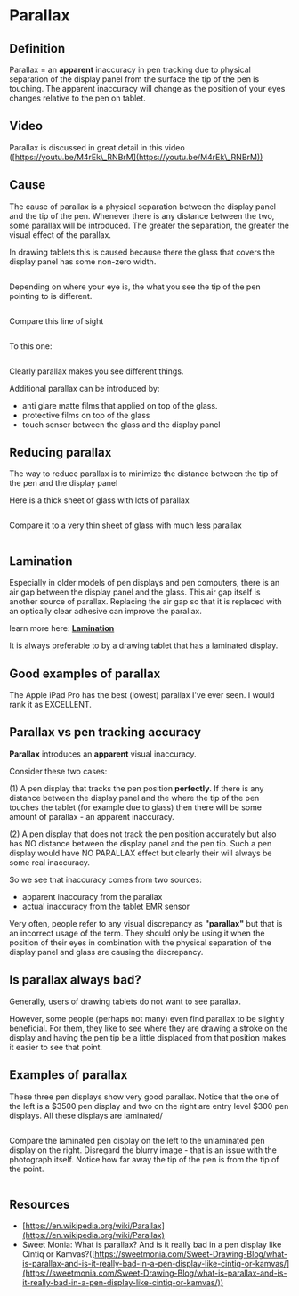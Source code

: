 # Parallax

## Definition

Parallax = an **apparent** inaccuracy in pen tracking due to physical separation of the display panel from the surface the tip of the pen is touching. The apparent inaccuracy will change as the position of your eyes changes relative to the pen on tablet.

## Video

Parallax is discussed in great detail in this video ([https://youtu.be/M4rEk\_RNBrM](https://youtu.be/M4rEk\_RNBrM))

## Cause

The cause of parallax is a physical separation between the display panel and the tip of the pen. Whenever there is any distance between the two, some parallax will be introduced. The greater the separation, the greater the visual effect of the parallax.



In drawing tablets this is caused because there the glass that covers the display panel has some non-zero width.&#x20;

<figure><img src="../../.gitbook/assets/image (230).png" alt=""><figcaption></figcaption></figure>

Depending on where your eye is, the what you see the tip of the pen pointing to is different.

<figure><img src="../../.gitbook/assets/image (127).png" alt=""><figcaption></figcaption></figure>





Compare this line of sight

<figure><img src="../../.gitbook/assets/image (30).png" alt=""><figcaption></figcaption></figure>

To this one:

<figure><img src="../../.gitbook/assets/image (163).png" alt=""><figcaption></figcaption></figure>

Clearly parallax makes you see different things.

Additional parallax can be introduced by:

* anti glare matte films that applied on top of the glass.
* protective films on top of the glass
* touch senser between the glass and the display panel

## Reducing parallax

The way to reduce parallax is to minimize the distance between the tip of the pen and the display panel

Here is a thick sheet of glass with lots of parallax

<figure><img src="../../.gitbook/assets/image (144).png" alt=""><figcaption></figcaption></figure>

Compare it to a very thin sheet of glass with much less parallax

<figure><img src="../../.gitbook/assets/image (201).png" alt=""><figcaption></figcaption></figure>

## Lamination

Especially in older models of pen displays and pen computers, there is an air gap between the display panel and the glass. This air gap itself is another source of parallax. Replacing the air gap so that it is replaced with an optically clear adhesive can improve the parallax.

learn more here: [**Lamination**](lamination.md)&#x20;

It is always preferable to by a drawing tablet that has a laminated display.

## Good examples of parallax

The Apple iPad Pro has the best (lowest) parallax I've ever seen. I would rank it as EXCELLENT.

## Parallax vs pen tracking accuracy

**Parallax** introduces an **apparent** visual inaccuracy.&#x20;

Consider these two cases:

(1) A pen display that tracks the pen position **perfectly**. If there is any distance between the display panel and the where the tip of the pen touches the tablet (for example due to glass) then there will be some amount of parallax - an apparent inaccuracy.

(2) A pen display that does not track the pen position accurately but also has NO distance between the display panel and the pen tip. Such a pen display would have NO PARALLAX effect but clearly their will always be some real inaccuracy.

So we see that inaccuracy comes from two sources:

* apparent inaccuracy from the parallax
* actual inaccuracy from the tablet EMR sensor

Very often, people refer to any visual discrepancy as **"parallax"** but that is an incorrect usage of the term. They should only be using it when the position of their eyes in combination with the physical separation of the display panel and glass are causing the discrepancy.&#x20;

## Is parallax always bad?

Generally, users of drawing tablets do not want to see parallax.

However, some people (perhaps not many) even find parallax to be slightly beneficial. For them, they like to see where they are drawing a stroke on the display and having the pen tip be a little displaced from that position makes it easier to see that point.&#x20;

## Examples of parallax

These three pen displays show very good parallax. Notice that the one of the left is a $3500 pen display and two on the right are entry level $300 pen displays. All these displays are laminated/

<figure><img src="../../.gitbook/assets/image (216).png" alt=""><figcaption></figcaption></figure>



Compare the laminated pen display on the left to the unlaminated pen display on the right. Disregard the blurry image - that is an issue with the photograph itself. Notice how far away the tip of the pen is from the tip of the point.

<figure><img src="../../.gitbook/assets/image (143).png" alt=""><figcaption></figcaption></figure>

## Resources

* [https://en.wikipedia.org/wiki/Parallax](https://en.wikipedia.org/wiki/Parallax)
* Sweet Monia: What is parallax? And is it really bad in a pen display like Cintiq or Kamvas?([https://sweetmonia.com/Sweet-Drawing-Blog/what-is-parallax-and-is-it-really-bad-in-a-pen-display-like-cintiq-or-kamvas/](https://sweetmonia.com/Sweet-Drawing-Blog/what-is-parallax-and-is-it-really-bad-in-a-pen-display-like-cintiq-or-kamvas/))





